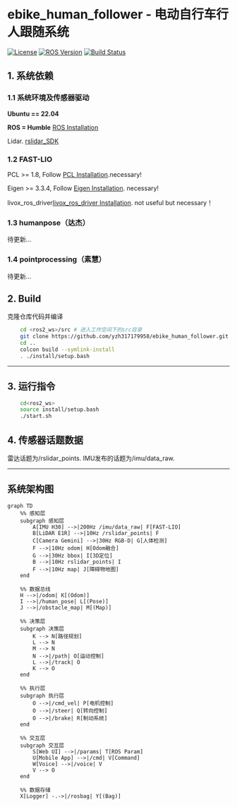 # ebike_human_follower - 电动自行车行人跟随系统

[![License](https://img.shields.io/badge/License-Apache%202.0-blue.svg)](https://opensource.org/licenses/Apache-2.0)
[![ROS Version](https://img.shields.io/badge/ROS-Noetic-brightgreen)](https://www.ros.org/)
[![Build Status](https://img.shields.io/badge/build-passing-brightgreen)]()

## 1. 系统依赖
### 1.1 **系统环境及传感器驱动**

**Ubuntu == 22.04** 

**ROS = Humble** [ROS Installation](https://blog.csdn.net/m0_73745340/article/details/135281023)

Lidar. [rslidar_SDK]()
### 1.2 **FAST-LIO**
PCL    >= 1.8,   Follow [PCL Installation](http://www.pointclouds.org/downloads/linux.html).necessary!

Eigen  >= 3.3.4, Follow [Eigen Installation](http://eigen.tuxfamily.org/index.php?title=Main_Page). necessary!

livox_ros_driver[livox_ros_driver Installation](https://github.com/Livox-SDK/livox_ros_driver). not useful but necessary！

### 1.3 **humanpose（达杰）**

待更新...

### 1.4 **pointprocessing（素慧）**

待更新...

## 2. Build
克隆仓库代码并编译

```bash
    cd <ros2_ws>/src # 进入工作空间下的src目录
    git clone https://github.com/yzh317179958/ebike_human_follower.git --recursive
    cd ..
    colcon build --symlink-install
    . ./install/setup.bash 
```

****
## 3. 运行指令

```bash
    cd<ros2_ws>
    source install/setup.bash
    ./start.sh
```

## 4. 传感器话题数据
雷达话题为/rslidar_points. IMU发布的话题为/imu/data_raw. 

---

## 系统架构图

```mermaid
graph TD
    %% 感知层
    subgraph 感知层
        A[IMU H30] -->|200Hz /imu/data_raw| F[FAST-LIO]
        B[LiDAR E1R] -->|10Hz /rslidar_points| F
        C[Camera Gemini] -->|30Hz RGB-D| G[人体检测]
        F -->|10Hz odom| H[Odom融合]
        G -->|30Hz bbox| I[3D定位]
        B -->|10Hz rslidar_points| I
        F -->|10Hz map| J[障碍物地图]
    end
    
    %% 数据总线
    H -->|/odom| K[(Odom)]
    I -->|/human_pose| L[(Pose)]
    J -->|/obstacle_map| M[(Map)]
    
    %% 决策层
    subgraph 决策层
        K --> N[路径规划]
        L --> N
        M --> N
        N -->|/path| O[运动控制]
        L -->|/track| O
        K --> O
    end
    
    %% 执行层
    subgraph 执行层
        O -->|/cmd_vel| P[电机控制]
        O -->|/steer| Q[转向控制]
        O -->|/brake| R[制动系统]
    end
    
    %% 交互层
    subgraph 交互层
        S[Web UI] -->|/params| T[ROS Param]
        U[Mobile App] -->|/cmd| V[Command]
        W[Voice] -->|/voice| V
        V --> O
    end
    
    %% 数据存储
    X[Logger] -.->|/rosbag| Y[(Bag)]


